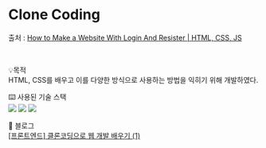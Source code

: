 # Clone Coding
출처 : [How to Make a Website With Login And Resister | HTML, CSS, JS](https://www.youtube.com/watch?v=p1GmFCGuVjw&t=535s)

<br>

💡목적 <br>
HTML, CSS를 배우고 이를 다양한 방식으로 사용하는 방법을 익히기 위해 개발하였다.

⌨️ 사용된 기술 스택 <br>
<img src="https://img.shields.io/badge/HTML-E34F26?style=for-the-badge&logo=html&logoColor=white">
<img src="https://img.shields.io/badge/CSS-1572B6?style=for-the-badge&logo=css&logoColor=white">
<img src="https://img.shields.io/badge/JavaScript-F7DF1E?style=for-the-badge&logo=javascript&logoColor=white">

📝 블로그 <br>
[[프론트엔드] 클론코딩으로 웹 개발 배우기 (1)](https://blog.naver.com/hyunn00_/223232139264)
